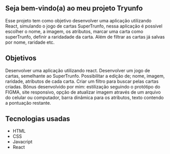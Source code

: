 
## Seja bem-vindo(a) ao meu projeto Tryunfo
Esse projeto tem como objetivo desenvolver uma aplicação utilizando React, simulando o jogo de cartas SuperTrunfo, nessa aplicação é possível escolher o nome, a imagem, os atributos, marcar uma carta como superTrunfo, definir a raridadade da carta. Além de filtrar as cartas já salvas por nome, raridade etc.

## Objetivos
Desenvolver uma aplicação utilizando react.
Desenvolver um jogo de cartas, semelhante ao SuperTrunfo.
Possibilitar a edição de; nome, imagem, raridade, atributos de cada carta.
Criar um filtro para buscar pelas cartas criadas.
Bônus desenvolvido por mim: estilização seguindo o protótipo do FIGMA, site responsivo, opção de atualizar imagem através de um arquivo do celular ou computador, barra dinâmica para os atributos, texto contendo a pontuação restante.
## Tecnologias usadas
- HTML
- CSS
- Javacript
- React
